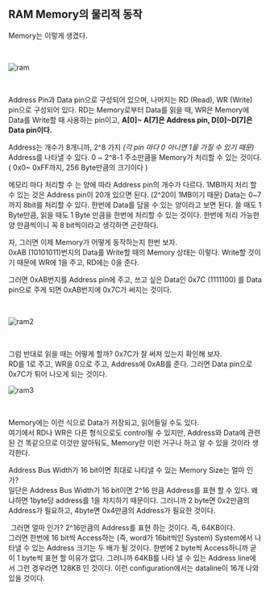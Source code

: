 ## RAM Memory의 물리적 동작

Memory는 이렇게 생겼다.

<br>

![ram](https://postfiles.pstatic.net/MjAyMjA2MjRfMTMy/MDAxNjU2MDU0OTExOTk4.lxzQrVKv3op3s76XRwmEC4MC7ipSRnAJqP56nV8XqMgg.YXmUXUpehon4F0pbabp_hJEElNIPYP7KRqybhRIzVIAg.PNG.wndgndi/image.png?type=w773)

<br>

Address Pin과 Data pin으로 구성되어 있으며, 나머지는 RD (Read), WR (Write) pin으로 구성되어 있다. RD는 Memory로부터 Data를 읽을 때, WR은 Memory에 Data를 Write할 때 사용하는 pin이고, **A[0]~ A[7]은 Address pin, D[0]~D[7]은 Data pin이다.** 


Address는 개수가 8개니까, 2^8 가지 *(각 pin 마다 0 아니면 1을 가질 수 있기 때문)* Address를 나타낼 수 있다. 0 ~ 2^8-1 주소만큼을 Memory가 처리할 수 있는 것이다. 
( 0x0~ 0xFF까지, 256 Byte만큼의 크기이다 )


메모리 마다 처리할 수 는 양에 따라 Address pin의 개수가 다르다. 1MB까지 처리 할 수 있는 것은 Address pin이 20개 있으면 된다. (2^20이 1MB이기 때문)
Data는 0~7까지 8bit를 처리할 수 있다. 한번에 Data를 담을 수 있는 양이라고 보면 된다. 쓸 때도 1 Byte만큼, 읽을 때도 1 Byte 만큼을 한번에 처리할 수 있는 것이다. 한번에 처리 가능한 양 만큼씩이니 꼭 8 bit씩이라고 생각하면 곤란하다.

 
자, 그러면 이제 Memory가 어떻게 동작하는지 한번 보자.   
0xAB (10101011)번지의 Data를 Write할 때의 Memory 상태는 이렇다. 
Write할 것이기 때문에 WR에 1을 주고, RD에는 0을 준다.

 

그러면 0xAB번지를 Address pin에 주고, 쓰고 싶은 Data인 0x7C (1111100) 를 Data pin으로 주게 되면 0xAB번지에 0x7C가 써지는 것이다.

<br>

![ram2](https://postfiles.pstatic.net/MjAyMjA2MjRfMTU2/MDAxNjU2MDU0ODU5MzAw.rVxk4oShs_B90ghLKmv3OBWdop0m0h58pIM5WkPvdCEg.Ga04l8URZ-zcJ0rJBaadDfrWklhrXQMKMc5nYux9lLog.PNG.wndgndi/image.png?type=w773)

<br>

그럼 반대로 읽을 때는 어떻게 할까? 0x7C가 잘 써져 있는지 확인해 보자.  
RD를 1로 주고, WR을 0으로 주고, Address에 0xAB를 준다.
그러면 Data pin으로 0x7C가 튀어 나오게 되는 것이다.

![ram3](https://postfiles.pstatic.net/MjAyMjA2MjRfMTUw/MDAxNjU2MDU0ODc5NDcy.coFyx2fWScnw1HHQPV10IYocEX6doJyuTgi3tKW2fq8g.kHfsPXbnawGwoqDslkwQXFjk33uKRgmbssB7bg-UmdUg.PNG.wndgndi/image.png?type=w773)

<Br>

Memory에는 이런 식으로 Data가 저장되고, 읽어들일 수도 있다.   
여기에서 RD나 WR은 다른 형식으로도 control될 수 있지만,  Address와 Data에 관련된 건 똑같으므로 이것만 알아둬도, Memory란 이런 거구나 하고 알 수 있을 것이라 생각한다.


Address Bus Width가 16 bit이면 최대로 나타낼 수 있는 Memory Size는 얼마 인가?  
일단은 Address Bus Width가 16 bit이면 2^16 만큼 Address를 표현 할 수 있다.
왜냐하면 1byte당 address를 1을 차지하기 때문이다. 그러니까 2 byte면 0x2만큼의 Address가 필요하고, 4byte면 0x4만큼의 Address가 필요한 것이다. 

​
그러면 얼마 인가?  2^16만큼의 Address를 표현 하는 것이다. 
즉, 64KB이다.  
그러면 한번에 16 bit씩 Access하는 (즉, word가 16bit씩인 System) System에서 나타낼 수 있는  Address 크기는 두 배가 될 것이다. 
한번에 2 byte씩 Access하니까 굳이 1 byte씩 표현 할 이유가 없다. 
그러니까 64KB를 나타 낼 수 있는 Address line에서 그런 경우라면 128KB 인 것이다. 
이런 configuration에서는 dataline이 16개 나와 있을 것이다.

